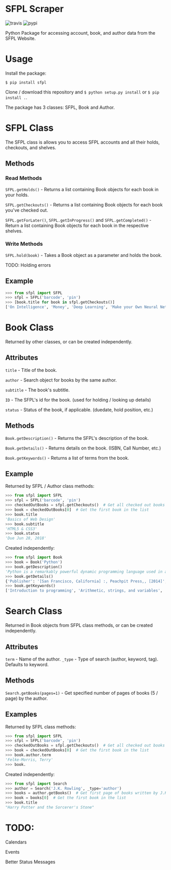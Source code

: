 # SFPL Scraper
![travis](https://travis-ci.org/kajchang/sfpl-scraper.svg?branch=master)
![pypi](https://badge.fury.io/py/sfpl.svg)

Python Package for accessing account, book, and author data from the SFPL Website.

# Usage

Install the package:

```$ pip install sfpl```

Clone / download this repository and ```$ python setup.py install``` or ```$ pip install .```.


The package has 3 classes: SFPL, Book and Author.

# SFPL Class

The SFPL class is allows you to access SFPL accounts and all their holds, checkouts, and shelves.

## Methods

### Read Methods

```SFPL.getHolds()``` - Returns a list containing Book objects for each book in your holds.

```SFPL.getCheckouts()``` - Returns a list containing Book objects for each book you've checked out.

```SFPL.getForLater()```, ```SFPL.getInProgress()``` and ```SFPL.getCompleted()``` - Return a list containing Book objects for each book in the respective shelves.

### Write Methods

```SFPL.hold(book)``` - Takes a Book object as a parameter and holds the book.

TODO:
Holding errors

## Example

```python
>>> from sfpl import SFPL
>>> sfpl = SFPL('barcode', 'pin')
>>> [book.title for book in sfpl.getCheckouts()]
['On Intelligence', 'Money', 'Deep Learning', 'Make your Own Neural Network']
```

# Book Class

Returned by other classes, or can be created independently.

## Attributes

```title``` - Title of the book.

```author``` - Search object for books by the same author.

```subtitle``` - The book's subtitle.

```ID``` - The SFPL's id for the book. (used for holding / looking up details)

```status``` - Status of the book, if applicable. (duedate, hold position, etc.)

## Methods

```Book.getDescription()``` - Returns the SFPL's description of the book.

```Book.getDetails()``` - Returns details on the book. (ISBN, Call Number, etc.)

```Book.getKeywords()``` - Returns a list of terms from the book.

## Example

Returned by SFPL / Author class methods:

```python
>>> from sfpl import SFPL
>>> sfpl = SFPL('barcode', 'pin')
>>> checkedOutBooks = sfpl.getCheckouts()  # Get all checked out books
>>> book = checkedOutBooks[0]  # Get the first book in the list
>>> book.title
'Basics of Web Design'
>>> book.subtitle
'HTML5 & CSS3'
>>> book.status
'Due Jun 28, 2018'
```

Created independently:

```python
>>> from sfpl import Book
>>> book = Book('Python')
>>> book.getDescription()
'Python is a remarkably powerful dynamic programming language used in a wide variety of situations such as Web, database access ...'
>>> book.getDetails()
{'Publisher': '[San Francisco, California] :, Peachpit Press,, [2014]', 'Edition': 'Third edition', 'ISBN': ['9780321929556', '0321929551'], ...}
>>> book.getKeywords()
['Introduction to programming', 'Arithmetic, strings, and variables', 'Writing programs', 'Flow of control', 'Functions', ...]
```

# Search Class

Returned in Book objects from SFPL class methods, or can be created independently.

## Attributes

```term``` - Name of the author.
```_type``` - Type of search (author, keyword, tag). Defaults to keyword.

## Methods

```Search.getBooks(pages=1)``` - Get specified number of pages of books (5 / page) by the author.

## Examples

Returned by SFPL class methods:

```python
>>> from sfpl import SFPL
>>> sfpl = SFPL('barcode', 'pin')
>>> checkedOutBooks = sfpl.getCheckouts()  # Get all checked out books
>>> book = checkedOutBooks[0]  # Get the first book in the list
>>> book.author.term
'Felke-Morris, Terry'
>>> book.
```

Created independently:

```python
>>> from sfpl import Search
>>> author = Search('J.K. Rowling', _type='author')
>>> books = author.getBooks()  # Get first page of books written by J.K. Rowling
>>> book = books[0]  # Get the first book in the list
>>> book.title
"Harry Potter and the Sorcerer's Stone"
```

# TODO:

Calendars

Events

Better Status Messages
